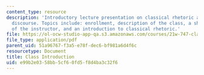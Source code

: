 ```yaml
---
content_type: resource
description: 'Introductory lecture presentation on classical rhetoric and modern political
  discourse. Topics include: enrollment, description of the class, a short biography
  of the instructor, and an introduction to classical rhetoric.'
file: https://ol-ocw-studio-app-qa.s3.amazonaws.com/courses/21w-747-classical-rhetoric-and-modern-political-discourse-fall-2009/e99b2e0358bb5cf60fd5f8d4ba3c32f6_MIT21W_747_01F09_lec01.pdf
file_type: application/pdf
parent_uid: 51a96767-f3a5-e78f-dec6-bf981a6d4f6c
resourcetype: Document
title: Class Introduction
uid: e99b2e03-58bb-5cf6-0fd5-f8d4ba3c32f6
---
```


